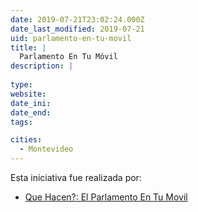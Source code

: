 ```yaml
---
date: 2019-07-21T23:02:24.000Z
date_last_modified: 2019-07-21
uid: parlamento-en-tu-movil
title: |
  Parlamento En Tu Móvil
description: |
  
type: 
website: 
date_ini: 
date_end: 
tags:

cities: 
  - Montevideo
---
```


Esta iniciativa fue realizada por:

- [Que Hacen?: El Parlamento En Tu Movil](/organizaciones/que-hacen-el-parlamento-en-tu-movil)
